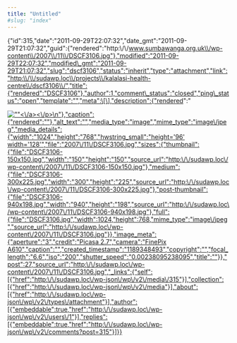```yaml
---
title: "Untitled"
#slug: "index"
---
```


{"id":315,"date":"2011-09-29T22:07:32","date\_gmt":"2011-09-29T21:07:32","guid":{"rendered":"http:\\/\\/www.sumbawanga.org.uk\\/wp-content\\/2007\\/11\\/DSCF3106.jpg"},"modified":"2011-09-29T22:07:32","modified\_gmt":"2011-09-29T21:07:32","slug":"dscf3106","status":"inherit","type":"attachment","link":"http:\\/\\/sudawp.loc\\/projects\\/kalalasi-health-centre\\/dscf3106\\/","title":{"rendered":"DSCF3106"},"author":1,"comment\_status":"closed","ping\_status":"open","template":"","meta":\[\],"description":{"rendered":"

[![\"\"](\"http:\/\/sudawp.loc\/wp-content\/2007\/11\/DSCF3106-300x225.jpg\")<\\/a><\\/p>\\n"},"caption":{"rendered":""},"alt\_text":"","media\_type":"image","mime\_type":"image\\/jpeg","media\_details":{"width":"1024","height":"768","hwstring\_small":"height='96' width='128'","file":"2007\\/11\\/DSCF3106.jpg","sizes":{"thumbnail":{"file":"DSCF3106-150x150.jpg","width":"150","height":"150","source\_url":"http:\\/\\/sudawp.loc\\/wp-content\\/2007\\/11\\/DSCF3106-150x150.jpg"},"medium":{"file":"DSCF3106-300x225.jpg","width":"300","height":"225","source\_url":"http:\\/\\/sudawp.loc\\/wp-content\\/2007\\/11\\/DSCF3106-300x225.jpg"},"post-thumbnail":{"file":"DSCF3106-940x198.jpg","width":"940","height":"198","source\_url":"http:\\/\\/sudawp.loc\\/wp-content\\/2007\\/11\\/DSCF3106-940x198.jpg"},"full":{"file":"DSCF3106.jpg","width":1024,"height":768,"mime\_type":"image\\/jpeg","source\_url":"http:\\/\\/sudawp.loc\\/wp-content\\/2007\\/11\\/DSCF3106.jpg"}},"image\_meta":{"aperture":"3","credit":"Picasa 2.7","camera":"FinePix A610","caption":"","created\_timestamp":"1189348493","copyright":"","focal\_length":"6.6","iso":"200","shutter\_speed":"0.00238095238095","title":""}},"post":27,"source\_url":"http:\\/\\/sudawp.loc\\/wp-content\\/2007\\/11\\/DSCF3106.jpg","\_links":{"self":\[{"href":"http:\\/\\/sudawp.loc\\/wp-json\\/wp\\/v2\\/media\\/315"}\],"collection":\[{"href":"http:\\/\\/sudawp.loc\\/wp-json\\/wp\\/v2\\/media"}\],"about":\[{"href":"http:\\/\\/sudawp.loc\\/wp-json\\/wp\\/v2\\/types\\/attachment"}\],"author":\[{"embeddable":true,"href":"http:\\/\\/sudawp.loc\\/wp-json\\/wp\\/v2\\/users\\/1"}\],"replies":\[{"embeddable":true,"href":"http:\\/\\/sudawp.loc\\/wp-json\\/wp\\/v2\\/comments?post=315"}\]}}](http:\/\/sudawp.loc\/wp-content\/2007\/11\/DSCF3106.jpg)